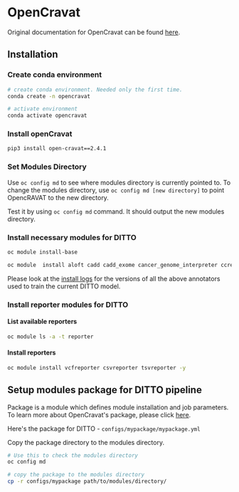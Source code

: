 # OpenCravat

Original documentation for OpenCravat can be found [here](https://open-cravat.readthedocs.io/en/latest/index.html).

## Installation

### Create conda environment

```sh
# create conda environment. Needed only the first time.
conda create -n opencravat

# activate environment
conda activate opencravat
```

### Install openCravat

```sh
pip3 install open-cravat==2.4.1
```

### Set Modules Directory

Use `oc config md` to see where modules directory is currently pointed to. To change the modules directory, use `oc
config md [new directory]` to point OpencRAVAT to the new directory.

Test it by using `oc config md` command. It should output the new modules directory.

### Install necessary modules for DITTO

```sh
oc module install-base

oc module  install aloft cadd cadd_exome cancer_genome_interpreter ccre_screen chasmplus civic clingen clinpred clinvar cosmic cosmic_gene cscape dann dann_coding dbscsnv dbsnp dgi ensembl_regulatory_build ess_gene exac_gene fathmm fathmm_xf_coding funseq2 genehancer gerp ghis gnomad gnomad3 gnomad_gene gtex gwas_catalog linsight loftool lrt mavedb metalr metasvm mutation_assessor mutationtaster mutpred1 mutpred_indel ncbigene ndex ndex_chd ndex_signor omim pangalodb phastcons phdsnpg phi phylop polyphen2 prec provean repeat revel rvis segway sift siphy spliceai uniprot vest cgc cgd varity_r
```

Please look at the [install logs](../docs/install_openCravat.logfile) for the versions of all the above annotators used to
train the current DITTO model.

### Install reporter modules for DITTO

#### List available reporters

```sh
oc module ls -a -t reporter
```

#### Install reporters

```sh
oc module install vcfreporter csvreporter tsvreporter -y
```

## Setup modules package for DITTO pipeline

Package is a module which defines module installation and job parameters. To learn more about OpenCravat's package,
please click [here](https://open-cravat.readthedocs.io/en/latest/Package.html).

Here's the package for DITTO - `configs/mypackage/mypackage.yml`

Copy the package directory to the modules directory.

```sh
# Use this to check the modules directory
oc config md

# copy the package to the modules directory
cp -r configs/mypackage path/to/modules/directory/
```
